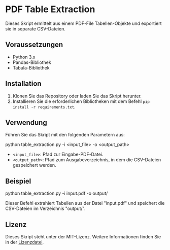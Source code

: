 # PDF Table Extraction

Dieses Skript ermittelt aus einem PDF-File Tabellen-Objekte und exportiert sie in separate CSV-Dateien.

## Voraussetzungen

- Python 3.x
- Pandas-Bibliothek
- Tabula-Bibliothek

## Installation

1. Klonen Sie das Repository oder laden Sie das Skript herunter.
2. Installieren Sie die erforderlichen Bibliotheken mit dem Befehl `pip install -r requirements.txt`.

## Verwendung

Führen Sie das Skript mit den folgenden Parametern aus:

python table_extraction.py -i <input_file> -o <output_path>


- `<input_file>`: Pfad zur Eingabe-PDF-Datei.
- `<output_path>`: Pfad zum Ausgabeverzeichnis, in dem die CSV-Dateien gespeichert werden.

## Beispiel

python table_extraction.py -i input.pdf -o output/


Dieser Befehl extrahiert Tabellen aus der Datei "input.pdf" und speichert die CSV-Dateien im Verzeichnis "output/".

## Lizenz

Dieses Skript steht unter der MIT-Lizenz. Weitere Informationen finden Sie in der [Lizenzdatei](LICENSE).
